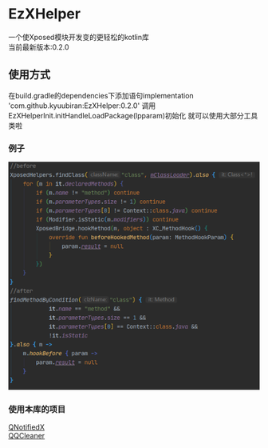 # EzXHelper
一个使Xposed模块开发变的更轻松的kotlin库    
当前最新版本:0.2.0
## 使用方式
在build.gradle的dependencies下添加语句implementation 'com.github.kyuubiran:EzXHelper:0.2.0'
调用EzXHelperInit.initHandleLoadPackage(lpparam)初始化 就可以使用大部分工具类啦
### 例子
![image](example/example.png)
### 使用本库的项目
[QNotifiedX](https://github.com/QNotifiedX/QNotifiedX)    
[QQCleaner](https://github.com/KyuubiRan/QQCleaner)
